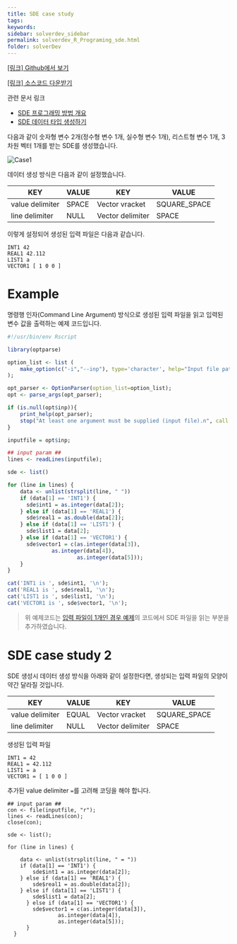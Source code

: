```yaml
---
title: SDE case study
tags: 
keywords:
sidebar: solverdev_sidebar
permalink: solverdev_R_Programing_sde.html
folder: solverDev
---
```


[[링크] Github에서 보기](https://github.com/sp-edison/r_example_sde)

[[링크] 소스코드 다운받기](https://github.com/sp-edison/r_example_sde/archive/master.zip)

관련 문서 링크
- [SDE 프로그래밍 방법 개요](../02_Input_programing/01_Structured_Data_Editor.md)
- [SDE 데이터 타입 생성하기](../../06_EDITOR/01_SDE.md)

다음과 같이 숫자형 변수 2개(정수형 변수 1개, 실수형 변수 1개), 리스트형 변수 1개, 3차원 벡터 1개를 받는 SDE를 생성했습니다.

![Case1](..//images/solverdev/04/02/case1.png)

데이터 생성 방식은 다음과 같이 설정했습니다.

|KEY	|VALUE| KEY	| VALUE|
|--|--|--|--|
|value delimiter|	SPACE|Vector vracket|	SQUARE_SPACE|
|line delimiter|	NULL|Vector delimiter|	SPACE|

이렇게 설정되어 생성된 입력 파일은 다음과 같습니다.

```
INT1 42
REAL1 42.112
LIST1 a
VECTOR1 [ 1 0 0 ]
```

# Example

명령행 인자(Command Line Argument) 방식으로 생성된 입력 파일을 읽고 입력된 변수 값을 출력하는 예제 코드입니다.

```r
#!/usr/bin/env Rscript

library(optparse)

option_list <- list (
    make_option(c("-i","--inp"), type='character', help="Input file path", default=NULL ,metavar="character")
);

opt_parser <- OptionParser(option_list=option_list);
opt <- parse_args(opt_parser);

if (is.null(opt$inp)){
	print_help(opt_parser);
	stop("At least one argument must be supplied (input file).n", call.=FALSE);
}

inputfile = opt$inp;

## input param ##
lines <- readLines(inputfile);

sde <- list()

for (line in lines) {
    data <- unlist(strsplit(line, " "))
    if (data[1] == 'INT1') {
      sde$int1 = as.integer(data[2]);
    } else if (data[1] == 'REAL1') {
      sde$real1 = as.double(data[2]);
    } else if (data[1] == 'LIST1') {
      sde$list1 = data[2];
    } else if (data[1] == 'VECTOR1') {
      sde$vector1 = c(as.integer(data[3]),
		      as.integer(data[4]),
                      as.integer(data[5]));
    }
}

cat('INT1 is ', sde$int1, '\n');
cat('REAL1 is ', sde$real1, '\n');
cat('LIST1 is ', sde$list1, '\n');
cat('VECTOR1 is ', sde$vector1, '\n');
```

> 위 예제코드는 [입력 파일이 1개인 경우 예제](./01_Inputfile_Open.md)의 코드에서 SDE 파일을 읽는 부분을 추가하였습니다.


# SDE case study 2

SDE 생성시 데이터 생성 방식을 아래와 같이 설정한다면, 생성되는 입력 파일의 모양이 약간 달라질 것입니다.

|KEY	|VALUE| KEY	| VALUE|
|--|--|--|--|
|value delimiter|	EQUAL |Vector vracket|	SQUARE_SPACE|
|line delimiter|	NULL |Vector delimiter|	SPACE|

생성된 입력 파일
```
INT1 = 42
REAL1 = 42.112
LIST1 = a
VECTOR1 = [ 1 0 0 ]
```
추가된 value delimiter ``` = ```를 고려해 코딩을 해야 합니다.


```
## input param ##
con <- file(inputfile, "r");
lines <- readLines(con);
close(con);

sde <- list();

for (line in lines) {

    data <- unlist(strsplit(line, " = "))
  	if (data[1] == 'INT1') {
  		sde$int1 = as.integer(data[2]);
  	} else if (data[1] == 'REAL1') {
  		sde$real1 = as.double(data[2]);
  	} else if (data[1] == 'LIST1') {
  		sde$list1 = data[2];
      } else if (data[1] == 'VECTOR1') {
  		sde$vector1 = c(as.integer(data[3]),
  				as.integer(data[4]),
  				as.integer(data[5]));
      }
  }
```
